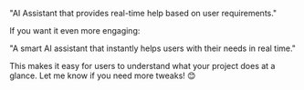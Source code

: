 "AI Assistant that provides real-time help based on user requirements."

If you want it even more engaging:

"A smart AI assistant that instantly helps users with their needs in real time."

This makes it easy for users to understand what your project does at a glance. Let me know if you need more tweaks! 😊
